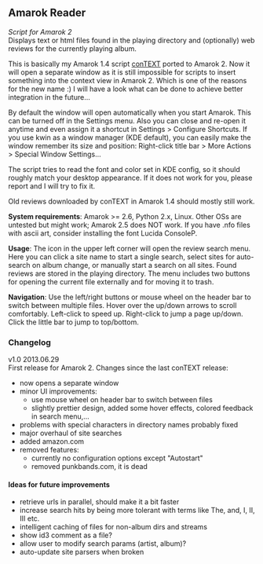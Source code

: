 ## Amarok Reader ############
*Script for Amarok 2*  
Displays text or html files found in the playing directory and (optionally) web reviews for the currently playing album.

This is basically my Amarok 1.4 script [conTEXT](http://kde-apps.org/content/show.php?content=40231) ported to Amarok 2.
Now it will open a separate window as it is still impossible for scripts to insert something into the context view in Amarok 2. Which is one of the reasons for the new name :) I will have a look what can be done to achieve better integration in the future...

By default the window will open automatically when you start Amarok. This can be turned off in the Settings menu. Also you can close and re-open it anytime and even assign it a shortcut in Settings > Configure Shortcuts. If you use kwin as a window manager (KDE default), you can easily make the window remember its size and position: Right-click title bar > More Actions > Special Window Settings...

The script tries to read the font and color set in KDE config, so it should roughly match your desktop appearance. If it does not work for you, please report and I will try to fix it.

Old reviews downloaded by conTEXT in Amarok 1.4 should mostly still work.

**System requirements**: Amarok >= 2.6, Python 2.x, Linux. Other OSs are untested but might work; Amarok 2.5 does NOT work. If you have .nfo files with ascii art, consider installing the font Lucida ConsoleP.

**Usage**: The icon in the upper left corner will open the review search menu. Here you can click a site name to start a single search, select sites for auto-search on album change, or manually start a search on all sites. Found reviews are stored in the playing directory. The menu includes two buttons for opening the current file externally and for moving it to trash.

**Navigation**: Use the left/right buttons or mouse wheel on the header bar to switch between multiple files. Hover over the up/down arrows to scroll comfortably. Left-click to speed up. Right-click to jump a page up/down. Click the little bar to jump to top/bottom.

### Changelog ##################
v1.0 2013.06.29  
First release for Amarok 2. Changes since the last conTEXT release:
* now opens a separate window
* minor UI improvements:
  + use mouse wheel on header bar to switch between files
  + slightly prettier design, added some hover effects, colored feedback in search menu,...
* problems with special characters in directory names probably fixed
* major overhaul of site searches
* added amazon.com
* removed features:
  + currently no configuration options except "Autostart"
  + removed punkbands.com, it is dead

#### Ideas for future improvements ###############
* retrieve urls in parallel, should make it a bit faster
* increase search hits by being more tolerant with terms like The, and, I, II, III etc.
* intelligent caching of files for non-album dirs and streams
* show id3 comment as a file?
* allow user to modify search params (artist, album)?
* auto-update site parsers when broken
